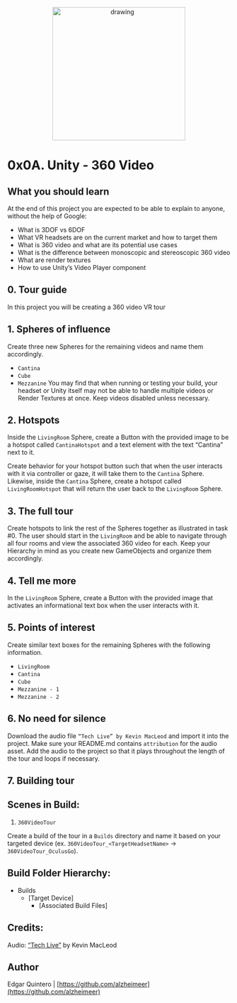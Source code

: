 <p align="center">
<img src="https://upload.wikimedia.org/wikipedia/commons/thumb/1/19/Unity_Technologies_logo.svg/275px-Unity_Technologies_logo.svg.png" alt="drawing" width="300"/>
</p>

# 0x0A. Unity - 360 Video

## What you should learn
At the end of this project you are expected to be able to explain to anyone, without the help of Google:

* What is 3DOF vs 6DOF
* What VR headsets are on the current market and how to target them
* What is 360 video and what are its potential use cases
* What is the difference between monoscopic and stereoscopic 360 video
* What are render textures
* How to use Unity’s Video Player component

## 0. Tour guide
In this project you will be creating a 360 video VR tour

## 1. Spheres of influence 
Create three new Spheres for the remaining videos and name them accordingly.

* ```Cantina```
* ```Cube```
* ```Mezzanine```
You may find that when running or testing your build, your headset or Unity itself may not be able to handle multiple videos or Render Textures at once. Keep videos disabled unless necessary.

## 2. Hotspots 
Inside the ```LivingRoom``` Sphere, create a Button with the provided image to be a hotspot called ```CantinaHotspot``` and a text element with the text “Cantina” next to it.

Create behavior for your hotspot button such that when the user interacts with it via controller or gaze, it will take them to the ```Cantina``` Sphere. Likewise, inside the ```Cantina``` Sphere, create a hotspot called ```LivingRoomHotspot``` that will return the user back to the ```LivingRoom``` Sphere.

## 3. The full tour 
Create hotspots to link the rest of the Spheres together as illustrated in task #0. The user should start in the ```LivingRoom``` and be able to navigate through all four rooms and view the associated 360 video for each. Keep your Hierarchy in mind as you create new GameObjects and organize them accordingly.

## 4. Tell me more
In the ```LivingRoom``` Sphere, create a Button with the provided image that activates an informational text box when the user interacts with it.

## 5. Points of interest 
Create similar text boxes for the remaining Spheres with the following information.
* ```LivingRoom```
* ```Cantina```
* ```Cube```
* ```Mezzanine - 1```
* ```Mezzanine - 2```

## 6. No need for silence
Download the audio file ```“Tech Live” by Kevin MacLeod``` and import it into the project. Make sure your README.md contains ```attribution``` for the audio asset. Add the audio to the project so that it plays throughout the length of the tour and loops if necessary.

## 7. Building tour 
## Scenes in Build:

1. ```360VideoTour```

Create a build of the tour in a ```Builds``` directory and name it based on your targeted device (ex. ```360VideoTour_<TargetHeadsetName>``` -> ```360VideoTour_OculusGo```).

## Build Folder Hierarchy:

* Builds
    * [Target Device]
        * [Associated Build Files]

## Credits: ##

Audio: [“Tech Live”](https://incompetech.filmmusic.io/song/4463-tech-live/) by Kevin MacLeod

## Author

Edgar Quintero  | [https://github.com/alzheimeer](https://github.com/alzheimeer)